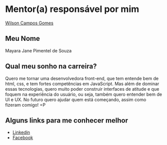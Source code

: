 # Mentor(a) responsável por mim

[Wilson Campos Gomes](/profiles/mentors/profiles/wilson_campos.md)

## Meu Nome

Mayara Jane Pimentel de Souza

## Qual meu sonho na carreira?

Quero me tornar uma desenvolvedora front-end, que tem entende bem de html, css, e tem fortes competências em JavaScript. Mas além de dominar essas tecnologias, quero muito poder construir interfaces de atitude e que foquem na experiência do usuário, ou seja, também quero entender bem de UI e UX. No futuro quero ajudar quem está começando, assim como fizeram comigo! =P

## Alguns links para me conhecer melhor

- [Linkedin](https://www.linkedin.com/in/mayara-pimentel-497a8630)
- [Facebook](https://www.facebook.com/mayaraluck)
